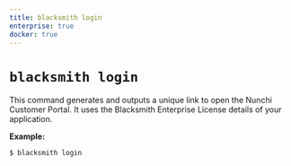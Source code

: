 ```yaml
---
title: blacksmith login
enterprise: true
docker: true
---
```


# `blacksmith login`

This command generates and outputs a unique link to open the Nunchi Customer Portal.
It uses the Blacksmith Enterprise License details of your application.

**Example:**
```bash
$ blacksmith login

```
